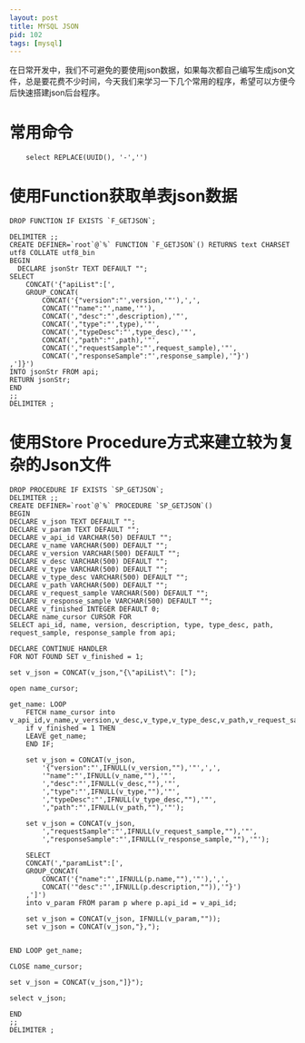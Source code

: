 ```yaml
---
layout: post
title: MYSQL JSON
pid: 102
tags: [mysql]
---
```


在日常开发中，我们不可避免的要使用json数据，如果每次都自己编写生成json文件，总是要花费不少时间，今天我们来学习一下几个常用的程序，希望可以方便今后快速搭建json后台程序。

# 常用命令

        select REPLACE(UUID(), '-','')


# 使用Function获取单表json数据
	
	DROP FUNCTION IF EXISTS `F_GETJSON`;
	
	DELIMITER ;;
	CREATE DEFINER=`root`@`%` FUNCTION `F_GETJSON`() RETURNS text CHARSET utf8 COLLATE utf8_bin
	BEGIN
	  DECLARE jsonStr TEXT DEFAULT "";
	SELECT
		CONCAT('{"apiList":[',
		GROUP_CONCAT(
			CONCAT('{"version":"',version,'"'),',',
			CONCAT('"name":"',name,'"'),
			CONCAT(',"desc":"',description),'"',
			CONCAT(',"type":"',type),'"',
			CONCAT(',"typeDesc":"',type_desc),'"',
			CONCAT(',"path":"',path),'"',
			CONCAT(',"requestSample":"',request_sample),'"',
			CONCAT(',"responseSample":"',response_sample),'"}')
	,']}')
	INTO jsonStr FROM api;
	RETURN jsonStr;
	END
	;;
	DELIMITER ;


# 使用Store Procedure方式来建立较为复杂的Json文件


	DROP PROCEDURE IF EXISTS `SP_GETJSON`;
	DELIMITER ;;
	CREATE DEFINER=`root`@`%` PROCEDURE `SP_GETJSON`()
	BEGIN
	DECLARE v_json TEXT DEFAULT "";
	DECLARE v_param TEXT DEFAULT "";
	DECLARE v_api_id VARCHAR(50) DEFAULT "";
	DECLARE v_name VARCHAR(500) DEFAULT "";
	DECLARE v_version VARCHAR(500) DEFAULT "";
	DECLARE v_desc VARCHAR(500) DEFAULT "";
	DECLARE v_type VARCHAR(500) DEFAULT "";
	DECLARE v_type_desc VARCHAR(500) DEFAULT "";
	DECLARE v_path VARCHAR(500) DEFAULT "";
	DECLARE v_request_sample VARCHAR(500) DEFAULT "";
	DECLARE v_response_sample VARCHAR(500) DEFAULT "";
	DECLARE v_finished INTEGER DEFAULT 0;
	DECLARE name_cursor CURSOR FOR 
	SELECT api_id, name, version, description, type, type_desc, path, request_sample, response_sample from api;

	DECLARE CONTINUE HANDLER 
	FOR NOT FOUND SET v_finished = 1;

	set v_json = CONCAT(v_json,"{\"apiList\": [");

	open name_cursor;

	get_name: LOOP
		FETCH name_cursor into v_api_id,v_name,v_version,v_desc,v_type,v_type_desc,v_path,v_request_sample,v_response_sample;
		if v_finished = 1 THEN
		LEAVE get_name;
		END IF;

		set v_json = CONCAT(v_json,
			'{"version":"',IFNULL(v_version,""),'"',',',
			'"name":"',IFNULL(v_name,""),'"',
			',"desc":"',IFNULL(v_desc,""),'"',
			',"type":"',IFNULL(v_type,""),'"',
			',"typeDesc":"',IFNULL(v_type_desc,""),'"',
			',"path":"',IFNULL(v_path,""),'"');

		set v_json = CONCAT(v_json,
			',"requestSample":"',IFNULL(v_request_sample,""),'"',
			',"responseSample":"',IFNULL(v_response_sample,""),'"');

		SELECT
		CONCAT(',"paramList":[',
		GROUP_CONCAT(
			CONCAT('{"name":"',IFNULL(p.name,""),'"'),',',
			CONCAT('"desc":"',IFNULL(p.description,"")),'"}')
		,']')
		into v_param FROM param p where p.api_id = v_api_id;

		set v_json = CONCAT(v_json, IFNULL(v_param,""));
		set v_json = CONCAT(v_json,"},");


	END LOOP get_name;

	CLOSE name_cursor;

	set v_json = CONCAT(v_json,"]}");

	select v_json;

	END
	;;
	DELIMITER ;

